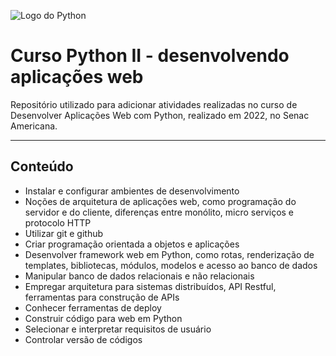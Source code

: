 ![Logo do Python](https://cdn4.iconfinder.com/data/icons/logos-and-brands/512/267_Python_logo-128.png) 

# Curso Python II - desenvolvendo aplicações web

Repositório utilizado para adicionar atividades realizadas no curso de Desenvolver Aplicações Web com Python, realizado em 2022, no Senac Americana.

---
## Conteúdo
- Instalar e configurar ambientes de desenvolvimento
- Noções de arquitetura de aplicações web, como programação do servidor e do cliente, diferenças entre monólito, micro serviços e protocolo HTTP
- Utilizar git e github
- Criar programação orientada a objetos e aplicações
- Desenvolver framework web em Python, como rotas, renderização de templates, bibliotecas, módulos, modelos e acesso ao banco de dados
- Manipular banco de dados relacionais e não relacionais
- Empregar arquitetura para sistemas distribuídos, API Restful, ferramentas para construção de APIs
- Conhecer ferramentas de deploy
- Construir código para web em Python
- Selecionar e interpretar requisitos de usuário
- Controlar versão de códigos
